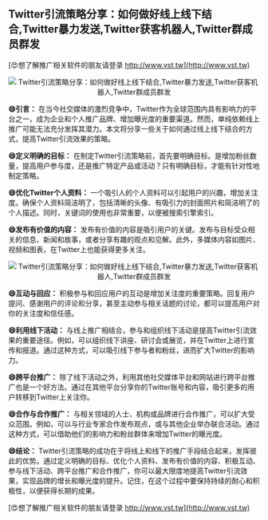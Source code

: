 ## **Twitter引流策略分享：如何做好线上线下结合,Twitter暴力发送,Twitter获客机器人,Twitter群成员群发**

[😍想了解推广相关软件的朋友请登录 http://www.vst.tw](http://www.vst.tw)

 <center><img src="https://vst.tw/MP4/tuiguang/png/0.png" alt="Twitter引流策略分享：如何做好线上线下结合,Twitter暴力发送,Twitter获客机器人,Twitter群成员群发"></center>

**😄引言：**
在当今社交媒体的激烈竞争中，Twitter作为全球范围内具有影响力的平台之一，成为企业和个人推广品牌、增加曝光度的重要渠道。然而，单纯依赖线上推广可能无法充分发挥其潜力。本文将分享一些关于如何通过线上线下结合的方式，提高Twitter引流效果的策略。

**😄定义明确的目标：**
在制定Twitter引流策略前，首先要明确目标。是增加粉丝数量，提高用户参与度，还是推广特定产品或活动？只有明确目标，才能有针对性地制定策略。

**😄优化Twitter个人资料：**
一个吸引人的个人资料可以引起用户的兴趣，增加关注度。确保个人资料简洁明了，包括清晰的头像、有吸引力的封面照片和简洁明了的个人描述。同时，关键词的使用也非常重要，以便被搜索引擎索引。

**😄发布有价值的内容：**
发布有价值的内容是吸引用户的关键。发布与目标受众相关的信息、新闻和故事，或者分享有趣的观点和见解。此外，多媒体内容如图片、视频和图表，在Twitter上也能获得更多关注。

 <center><img src="https://vst.tw/MP4/tuiguang/png/3.png" alt="Twitter引流策略分享：如何做好线上线下结合,Twitter暴力发送,Twitter获客机器人,Twitter群成员群发"></center>

**😄互动与回应：**
积极参与和回应用户的互动是增加关注度的重要策略。回复用户提问、感谢用户的评论和分享，甚至主动参与相关话题的讨论，都可以提高用户对你的关注度和信任感。

**😄利用线下活动：**
与线上推广相结合，参与和组织线下活动是提高Twitter引流效果的重要途径。例如，可以组织线下讲座、研讨会或展览，并在Twitter上进行宣传和报道。通过这种方式，可以吸引线下参与者和粉丝，进而扩大Twitter的影响力。

**😄跨平台推广：**
除了线下活动之外，利用其他社交媒体平台和网站进行跨平台推广也是一个好方法。通过在其他平台分享你的Twitter账号和内容，吸引更多的用户转移到Twitter上关注你。

**😄合作与合作推广：**
与相关领域的人士、机构或品牌进行合作推广，可以扩大受众范围。例如，可以与行业专家合作发布观点，或与其他企业举办联合活动。通过这种方式，可以借助他们的影响力和粉丝群体来增加Twitter的曝光度。

**😄结论：**
Twitter引流策略的成功在于将线上和线下的推广手段结合起来，发挥彼此的优势。通过定义明确的目标、优化个人资料、发布有价值的内容、积极互动、参与线下活动、跨平台推广和合作推广，你可以最大限度地提高Twitter引流效果，实现品牌的增长和曝光度的提升。记住，在这个过程中要保持持续的耐心和积极性，以便获得长期的成果。

[😍想了解推广相关软件的朋友请登录 http://www.vst.tw](http://www.vst.tw)



